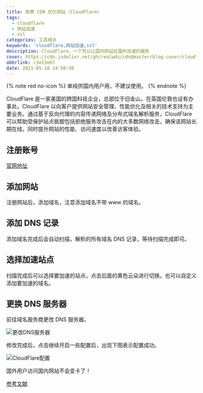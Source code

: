 ```yaml
---
title: 免费 CDN 优化网站（CloudFlare）
tags:
  - cloudflare
  - 网站加速
  - ssl
categories: 工具相关
keywords: 'cloudflare,网站加速,ssl'
description: CloudFlare，一个可以让国内网站在国外加速的服务
cover: https://cdn.jsdelivr.net/gh/realwds/cdn@master/blog-cover/cloudflare.25sw2q0mkdk.png
abbrlink: c3e13e67
date: 2021-05-18 14:50:30
---
```


{% note red no-icon %}
单纯供国内用户用，不建议使用。
{% endnote %}

CloudFlare 是一家美国的跨国科技企业，总部位于旧金山，在英国伦敦也设有办事处。CloudFlare 以向客户提供网站安全管理、性能优化及相关的技术支持为主要业务。通过基于反向代理的内容传递网络及分布式域名解析服务，CloudFlare 可以帮助受保护站点抵御包括拒绝服务攻击在内的大多数网络攻击，确保该网站长期在线，同时提升网站的性能、访问速度以改善访客体验。


## 注册账号

[官网地址](https://www.cloudflare.com)

## 添加网站

注册网站后，添加域名，注意添加域名不带 www 的域名。

## 添加 DNS 记录

添加域名完成后会自动扫描，解析的所有域名 DNS 记录，等待扫描完成即可。

## 选择加速站点

扫描完成后可以选择要加速的站点，点击后面的黄色云朵进行切换。也可以自定义添加要加速的域名。

## 更换 DNS 服务器

前往域名服务商更改 DNS 服务器。

![更改DNS服务器](https://cdn.jsdelivr.net/gh/realwds/cdn@master/blog/da9c07a860b0430f96b6bae928cf698a.5igd7v70ang0.png)

修改完成后，点击继续开启一些配置后，出现下图表示配置成功。

![CloudFlare配置](https://cdn.jsdelivr.net/gh/realwds/cdn@master/blog/1bab8ac4d5454c0384ef801219874d95.2qyn265t6ce0.png)

国外用户访问国内网站不会变卡了！

[参考文献](https://www.zhihu.com/topic/19579622/intro)
